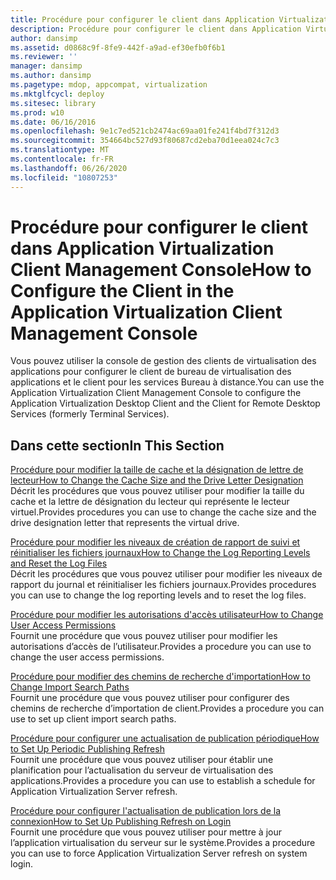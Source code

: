 ```yaml
---
title: Procédure pour configurer le client dans Application Virtualization Client Management Console
description: Procédure pour configurer le client dans Application Virtualization Client Management Console
author: dansimp
ms.assetid: d0868c9f-8fe9-442f-a9ad-ef30efb0f6b1
ms.reviewer: ''
manager: dansimp
ms.author: dansimp
ms.pagetype: mdop, appcompat, virtualization
ms.mktglfcycl: deploy
ms.sitesec: library
ms.prod: w10
ms.date: 06/16/2016
ms.openlocfilehash: 9e1c7ed521cb2474ac69aa01fe241f4bd7f312d3
ms.sourcegitcommit: 354664bc527d93f80687cd2eba70d1eea024c7c3
ms.translationtype: MT
ms.contentlocale: fr-FR
ms.lasthandoff: 06/26/2020
ms.locfileid: "10807253"
---
```

# <span data-ttu-id="a8db5-103">Procédure pour configurer le client dans Application Virtualization Client Management Console</span><span class="sxs-lookup"><span data-stu-id="a8db5-103">How to Configure the Client in the Application Virtualization Client Management Console</span></span>


<span data-ttu-id="a8db5-104">Vous pouvez utiliser la console de gestion des clients de virtualisation des applications pour configurer le client de bureau de virtualisation des applications et le client pour les services Bureau à distance.</span><span class="sxs-lookup"><span data-stu-id="a8db5-104">You can use the Application Virtualization Client Management Console to configure the Application Virtualization Desktop Client and the Client for Remote Desktop Services (formerly Terminal Services).</span></span>

## <span data-ttu-id="a8db5-105">Dans cette section</span><span class="sxs-lookup"><span data-stu-id="a8db5-105">In This Section</span></span>


<a href="" id="how-to-change-the-cache-size-and-the-drive-letter-designation"></a>[<span data-ttu-id="a8db5-106">Procédure pour modifier la taille de cache et la désignation de lettre de lecteur</span><span class="sxs-lookup"><span data-stu-id="a8db5-106">How to Change the Cache Size and the Drive Letter Designation</span></span>](how-to-change-the-cache-size-and-the-drive-letter-designation.md)  
<span data-ttu-id="a8db5-107">Décrit les procédures que vous pouvez utiliser pour modifier la taille du cache et la lettre de désignation du lecteur qui représente le lecteur virtuel.</span><span class="sxs-lookup"><span data-stu-id="a8db5-107">Provides procedures you can use to change the cache size and the drive designation letter that represents the virtual drive.</span></span>

<a href="" id="how-to-change-the-log-reporting-levels-and-reset-the-log-files"></a>[<span data-ttu-id="a8db5-108">Procédure pour modifier les niveaux de création de rapport de suivi et réinitialiser les fichiers journaux</span><span class="sxs-lookup"><span data-stu-id="a8db5-108">How to Change the Log Reporting Levels and Reset the Log Files</span></span>](how-to-change-the-log-reporting-levels-and-reset-the-log-files.md)  
<span data-ttu-id="a8db5-109">Décrit les procédures que vous pouvez utiliser pour modifier les niveaux de rapport du journal et réinitialiser les fichiers journaux.</span><span class="sxs-lookup"><span data-stu-id="a8db5-109">Provides procedures you can use to change the log reporting levels and to reset the log files.</span></span>

<a href="" id="how-to-change-user-access-permissions"></a>[<span data-ttu-id="a8db5-110">Procédure pour modifier les autorisations d'accès utilisateur</span><span class="sxs-lookup"><span data-stu-id="a8db5-110">How to Change User Access Permissions</span></span>](how-to-change-user-access-permissions.md)  
<span data-ttu-id="a8db5-111">Fournit une procédure que vous pouvez utiliser pour modifier les autorisations d’accès de l’utilisateur.</span><span class="sxs-lookup"><span data-stu-id="a8db5-111">Provides a procedure you can use to change the user access permissions.</span></span>

<a href="" id="how-to-change-import-search-paths"></a>[<span data-ttu-id="a8db5-112">Procédure pour modifier des chemins de recherche d'importation</span><span class="sxs-lookup"><span data-stu-id="a8db5-112">How to Change Import Search Paths</span></span>](how-to-change-import-search-paths.md)  
<span data-ttu-id="a8db5-113">Fournit une procédure que vous pouvez utiliser pour configurer des chemins de recherche d’importation de client.</span><span class="sxs-lookup"><span data-stu-id="a8db5-113">Provides a procedure you can use to set up client import search paths.</span></span>

<a href="" id="how-to-set-up-periodic-publishing-refresh"></a>[<span data-ttu-id="a8db5-114">Procédure pour configurer une actualisation de publication périodique</span><span class="sxs-lookup"><span data-stu-id="a8db5-114">How to Set Up Periodic Publishing Refresh</span></span>](how-to-set-up-periodic-publishing-refresh.md)  
<span data-ttu-id="a8db5-115">Fournit une procédure que vous pouvez utiliser pour établir une planification pour l’actualisation du serveur de virtualisation des applications.</span><span class="sxs-lookup"><span data-stu-id="a8db5-115">Provides a procedure you can use to establish a schedule for Application Virtualization Server refresh.</span></span>

<a href="" id="how-to-set-up-publishing-refresh-on-login"></a>[<span data-ttu-id="a8db5-116">Procédure pour configurer l'actualisation de publication lors de la connexion</span><span class="sxs-lookup"><span data-stu-id="a8db5-116">How to Set Up Publishing Refresh on Login</span></span>](how-to-set-up-publishing-refresh-on-login.md)  
<span data-ttu-id="a8db5-117">Fournit une procédure que vous pouvez utiliser pour mettre à jour l’application virtualisation du serveur sur le système.</span><span class="sxs-lookup"><span data-stu-id="a8db5-117">Provides a procedure you can use to force Application Virtualization Server refresh on system login.</span></span>

 

 





